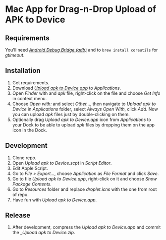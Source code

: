 # Mac App for Drag-n-Drop Upload of APK to Device


## Requirements

You'll need [_Android Debug Bridge (adb)_](https://developer.android.com/studio/releases/platform-tools.html) and to `brew install coreutils` for _gtimeout_.


## Installation

1. Get requirements.
2. Download [_Upload apk to Device.app_](https://gitlab.knoopje.com/aleksandrvin/upload-apk-to-device/raw/master/Upload%20apk%20to%20Device.zip) to _Applications_.
3. Open _Finder_ with and _apk_ file, right-click on the file and choose _Get Info_ in context menu.
4. Choose _Open with:_ and select _Other..._, then navigate to _Upload apk to Device_ in  _Applications_ folder, select _Always Open With_, click _Add_. Now you can upload _apk_ files just by double-clicking on them.
5. Optionally drag _Upload apk to Device.app_ icon from _Applications_ to your Dock to be able to upload _apk_ files by dropping them on the app icon in the Dock.


## Development

1. Clone repo.
2. Open _Upload apk to Device.scpt_ in _Script Editor_.
3. Edit Apple Script.
4. Go to _File > Export..._, choose _Application_ as _File Format_ and click _Save_.
5. Go to file _Upload apk to Device.app_, right-click on it and choose _Show Package Contents_.
6. Go to _Resources_ folder and replace _droplet.icns_ with the one from root of repo.
5. Have fun with _Upload apk to Device.app_.


## Release

1. After development, compress the _Upload apk to Device.app_ and commit the __Upload apk to Device.zip_.

